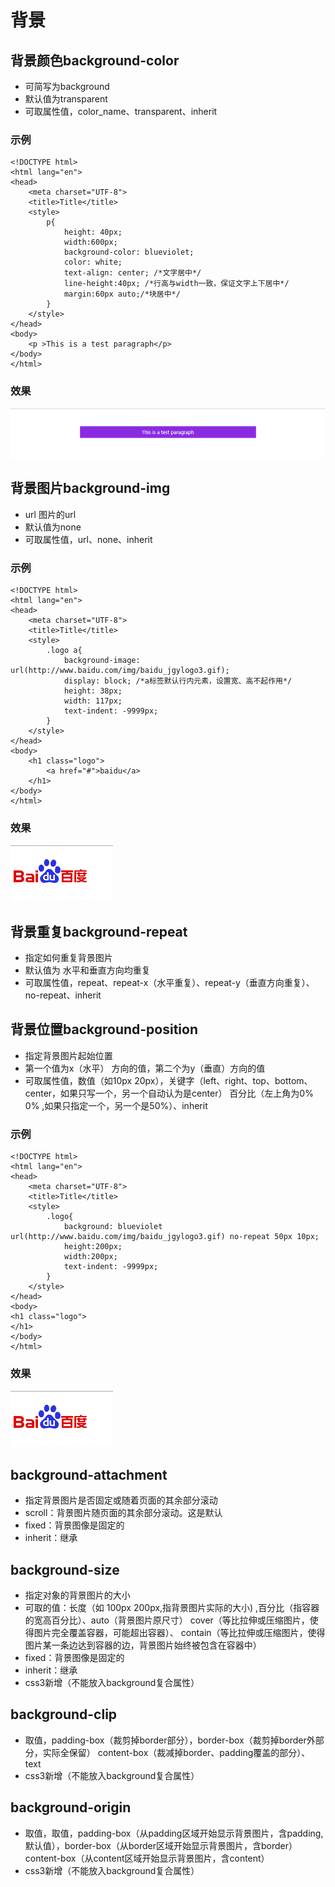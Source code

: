 # 背景

## 背景颜色background-color
* 可简写为background
* 默认值为transparent
* 可取属性值，color_name、transparent、inherit
### 示例
```
<!DOCTYPE html>
<html lang="en">
<head>
    <meta charset="UTF-8">
    <title>Title</title>
    <style>
        p{
            height: 40px;
            width:600px;
            background-color: blueviolet;
            color: white;
            text-align: center; /*文字居中*/
            line-height:40px; /*行高与width一致，保证文字上下居中*/
            margin:60px auto;/*块居中*/
        }
    </style>
</head>
<body>
    <p >This is a test paragraph</p>
</body>
</html>
```

### 效果
 ![背景颜色](./bgcolor.png)

## 背景图片background-img
* url 图片的url
* 默认值为none
* 可取属性值，url、none、inherit
### 示例
```
<!DOCTYPE html>
<html lang="en">
<head>
    <meta charset="UTF-8">
    <title>Title</title>
    <style>
        .logo a{
            background-image: url(http://www.baidu.com/img/baidu_jgylogo3.gif);
            display: block; /*a标签默认行内元素，设置宽、高不起作用*/
            height: 38px;
            width: 117px;
            text-indent: -9999px;
        }
    </style>
</head>
<body>
    <h1 class="logo">
        <a href="#">baidu</a>
    </h1>
</body>
</html>
```

### 效果
 ![背景图片](./bgimg.png)

## 背景重复background-repeat
* 指定如何重复背景图片
* 默认值为 水平和垂直方向均重复
* 可取属性值，repeat、repeat-x（水平重复）、repeat-y（垂直方向重复）、no-repeat、inherit


## 背景位置background-position
* 指定背景图片起始位置
* 第一个值为x（水平） 方向的值，第二个为y（垂直）方向的值
* 可取属性值，数值（如10px 20px），关键字（left、right、top、bottom、center，如果只写一个，另一个自动认为是center）
   百分比（左上角为0% 0% ,如果只指定一个，另一个是50%）、inherit
### 示例
```
<!DOCTYPE html>
<html lang="en">
<head>
    <meta charset="UTF-8">
    <title>Title</title>
    <style>
        .logo{
            background: blueviolet url(http://www.baidu.com/img/baidu_jgylogo3.gif) no-repeat 50px 10px;
            height:200px;
            width:200px;
            text-indent: -9999px;
        }
    </style>
</head>
<body>
<h1 class="logo">
</h1>
</body>
</html>
```

### 效果
 ![背景图片](./bgimg.png)

## background-attachment
* 指定背景图片是否固定或随着页面的其余部分滚动
* scroll：背景图片随页面的其余部分滚动。这是默认
* fixed：背景图像是固定的
* inherit：继承

## background-size
* 指定对象的背景图片的大小
* 可取的值：长度（如 100px 200px,指背景图片实际的大小) ,百分比（指容器的宽高百分比）、auto（背景图片原尺寸）
   cover（等比拉伸或压缩图片，使得图片完全覆盖容器，可能超出容器）、
   contain（等比拉伸或压缩图片，使得图片某一条边达到容器的边，背景图片始终被包含在容器中）
* fixed：背景图像是固定的
* inherit：继承
* css3新增（不能放入background复合属性）

## background-clip
* 取值，padding-box（裁剪掉border部分），border-box（裁剪掉border外部分，实际全保留）
  content-box（裁减掉border、padding覆盖的部分）、text
* css3新增（不能放入background复合属性）

## background-origin
* 取值，取值，padding-box（从padding区域开始显示背景图片，含padding,默认值），border-box（从border区域开始显示背景图片，含border）
       content-box（从content区域开始显示背景图片，含content）
* css3新增（不能放入background复合属性）